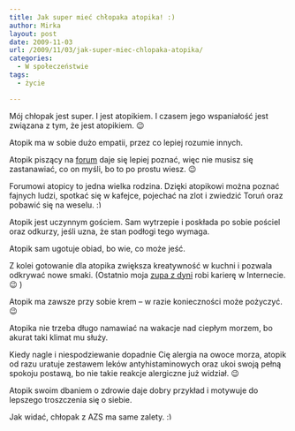 ```yaml
---
title: Jak super mieć chłopaka atopika! :)
author: Mirka
layout: post
date: 2009-11-03
url: /2009/11/03/jak-super-miec-chlopaka-atopika/
categories:
  - W społeczeństwie
tags:
  - życie

---
```

Mój chłopak jest super. I jest atopikiem. I czasem jego wspaniałość jest związana z tym, że jest atopikiem. 😉

<!--more-->

Atopik ma w sobie dużo empatii, przez co lepiej rozumie innych.

Atopik piszący na [forum][1] daje się lepiej poznać, więc nie musisz się zastanawiać, co on myśli, bo to po prostu wiesz. 😉

Forumowi atopicy to jedna wielka rodzina. Dzięki atopikowi można poznać fajnych ludzi, spotkać się w kafejce, pojechać na zlot i zwiedzić Toruń oraz pobawić się na weselu. <img src="http://blog.atopowe.pl/wp-includes/images/smilies/simple-smile.png" alt=":)" class="wp-smiley" style="height: 1em; max-height: 1em;" />

Atopik jest uczynnym gościem. Sam wytrzepie i poskłada po sobie pościel oraz odkurzy, jeśli uzna, że stan podłogi tego wymaga.

Atopik sam ugotuje obiad, bo wie, co może jeść. 

Z kolei gotowanie dla atopika zwiększa kreatywność w kuchni i pozwala odkrywać nowe smaki. (Ostatnio moja [zupa z dyni][2] robi karierę w Internecie. 😉 )

Atopik ma zawsze przy sobie krem – w razie konieczności może pożyczyć. 😉

Atopika nie trzeba długo namawiać na wakacje nad ciepłym morzem, bo akurat taki klimat mu służy.

Kiedy nagle i niespodziewanie dopadnie Cię alergia na owoce morza, atopik od razu uratuje zestawem leków antyhistaminowych oraz ukoi swoją pełną spokoju postawą, bo nie takie reakcje alergiczne już widział. 😉

Atopik swoim dbaniem o zdrowie daje dobry przykład i motywuje do lepszego troszczenia się o siebie.

Jak widać, chłopak z AZS ma same zalety. <img src="http://blog.atopowe.pl/wp-includes/images/smilies/simple-smile.png" alt=":)" class="wp-smiley" style="height: 1em; max-height: 1em;" />

 [1]: http://www.atopowe-zapalenie.pl/forum
 [2]: http://2smaki.pl/index.php/zupy/zupa-z-dyni-z-marchewka-mlekiem-kokosowym-i-curry/